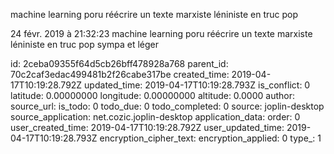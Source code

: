 machine learning poru réécrire un texte marxiste léniniste en truc pop

24 févr. 2019 à 21:32:23
machine learning poru réécrire un texte marxiste léniniste en truc pop
sympa et léger


id: 2ceba09355f64d5cb26bff478928a768
parent_id: 70c2caf3edac499481b2f26cabe317be
created_time: 2019-04-17T10:19:28.792Z
updated_time: 2019-04-17T10:19:28.793Z
is_conflict: 0
latitude: 0.00000000
longitude: 0.00000000
altitude: 0.0000
author: 
source_url: 
is_todo: 0
todo_due: 0
todo_completed: 0
source: joplin-desktop
source_application: net.cozic.joplin-desktop
application_data: 
order: 0
user_created_time: 2019-04-17T10:19:28.792Z
user_updated_time: 2019-04-17T10:19:28.793Z
encryption_cipher_text: 
encryption_applied: 0
type_: 1